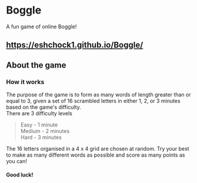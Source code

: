# Boggle
A fun game of online Boggle! 
  
## https://eshchock1.github.io/Boggle/
## About the game
### How it works
The purpose of the game is to form as many words of length greater than or equal to 3, given a set of 16 scrambled letters in either 1, 2, or 3 minutes based on the game's difficulty.    
There are 3 difficulty levels
> Easy - 1 minute  
> Medium - 2 minutes    
> Hard - 3 minutes  
  
The 16 letters organised in a 4 x 4 grid are chosen at random. Try your best to make as many different words as possible and score as many points as you can!
#### Good luck!









